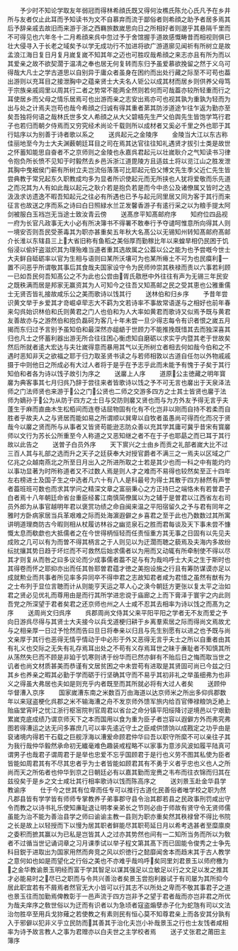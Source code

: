 <!-- { "loadSidebar": true } -->
　　予少时不知论学取友年弱冠而得林希顔氏既又得何汝樵氏陈允心氏凡予在乡井所与友者仅止此耳而予知读书为文不自慕弃而流于鄙俗者则希顔之助予者居多焉其后予辞亲戚去故旧而来游于浙之西羇旅数嵗思向日之所相好者则邈乎其悬隔千里而不可得见也六年冬十二月希顔来呉中忽过予于舍馆握手道故感慨畴昔而相视则俱已壮大侵寻入于长老之域矣予以学无成功行不加进将欲广游道廓见闻祈有所树立是故孟浪江海日复日月复月嵗复嵗不知其年之迈也可胜叹哉希顔之来志亦且有所为而以其爱亲之故不欲契濶于温凊之奉也居无何复转而东归予虽爱慕欲挽留之然于义乌可得哉大凡士之学古道思以自别异于庸众者虽身在困约而出处行藏之际至不可苟也葢出游则以充耳目之接泄胸中之蕴亲贤士大夫名人钜公以成其材而居乡则供养父母笃于宗族亲戚闾里以周其行二者之势常不能两全然则若何而可哉葢亦较所轻重而行之耳使居乡而父母之情乐居焉可也出游而亲之志安出焉亦可也视其孰为重孰为轻而为出与处之计焉夫岂苟也哉今希顔之归诚有得其重者苐其防涉道途乍往乍返为勤亦至矣吾独将何语之哉林氏世多文人希顔之从大父碧梧先生严父伯舆先生皆饱学笃行君子也若归而朝夕侍焉而又穷究经术尚论千载则所以成材者又奚必千里之外也耶于其行姑序以为别善于诗者歌以系之
　　送呉起元之金陵序
　　金陵当大江以东古称佳丽地至今为士大夫渊薮朝廷耳目之司在焉其达官往往知礼遇贤才拔引士类是故世之怀蓄知能思自奋者不之京师则之金陵也永嘉呉君起元以壮嵗耿介之气知读书习律令抱负所长愤不见知于时毅然去乡邑泝浙江道毘陵方且适兹土将以览江山之胜发泄其胸中曳裾侯门蕲有所树立夫岂流俗落落可比耶起元伯父博文先生季父近仁先生皆尝典教于常兄起东久职教成均多为显者所识使起元而无所挟也人犹将爱敬而乐先道之而况其为人有如此哉以起元之耿介若是抱负若是而今中丞公及诸僚属又皆时之选汲汲求访遗逸不暇吾知起元之往必有所遇也已予与起元同里居又同为客于其行而来征言也故送之序而系之诗曰白日照緑水兰芷发馨香游子有逺行采之以为粮手提太阿剑被服白玉裆岂无当途士致汝青云傍
　　送髙彦平知髙邮府序
　　知府位四品视一府为长官凡政事无大小必有所决簿书不得署不敢奉行予夺谴呵惟意所向得其人则一境安否则吾民受荼毒其为职亦甚重矣五年秋大名髙公以无锡知州转知髙邮府髙邮介长淮以东辖县三上大省旧称有鱼稻之美俗厚而勤稼比年以来蝗旱相仍民困于饥俗浸以偷奸盗滋炽其为理殆难当道者重其选故属之公葢以公之能为也予尝嘅今世士大夫鲜自砥砺率以官为生相与语则曰某所沃壤可为也某所瘠土不可为也民瘼利一置不问恶乎所谓敬其事后其食哉夫国家设守令为民师帅崇其秩禄而责以六事若利顾一已如吾民何吾知髙公之不为此也公尝由胥氏敭厯中外往往有声为无锡三年民安之既秩满而居是邦家无赢资其为人可知今之往吾又知髙邮之民之受其恵也公雅重儒士无贤否皆礼接故咸乐公之美而歌诗以饯其行
　　送林伯和归乡序
　　予昔年尝识黄文举于乡爱其才竒崛卓荦志大不羁为文若诗率不事故常语遂与之相好也前年春来勾呉始识林伯和氏则黄君之门人也伯和为人大率如黄君而歌诗又似焉予既与黄君友善故亦与之游然伯和抱负磊砢为客几十年未尝一旦少得志每令有识者恨之嵗五月揭而东归过予言别予虽知伯和最深然亦龃龉于世顾力不能推挽既惜其去而独深喜其归也凡士之怀蓄利器出游无所合往往困心衡虑知自磨砺以求实乎内暨其老于世故矣然后所就者逺大宏达与夫壮嵗得意而暴用其气以无所树立者相去何如哉今伯和之不遇时恶知非天之欲福之耶于归力取圣贤书读之与若师相敦以古道自任勿以外物戚戚摄于中则他日之所成必有大过人者将于是乎在予志乎此而未能予有愧于子矣于其行知伯和者各为诗以饯子故引为序之
　　送黁上人序
　　道原公主徳藏之明年寳黁为典客事其七月归呉乃辞于尝往来者皆歌诗以饯之予不可无言也黁出于天泉泽法师之门法师贤也来游于公之门公贤也二师之交游多四方之士其士皆贤也黁于法师为嫡孙于公为从防于四方之士日与交防则黁又贤也而与为方外友予得无言乎夫蓬生于麻而直曲木生松栢间而连卷诘屈物固有化有不化岂非以刚而自持不若柔而自胜者乎故夫人之与贤居而能如易之所谓顺以巽卑以自牧者虽愚尚可得而化而况于贤哉今以黁之贤而所与从事者又皆贤苟能逊志防众善以充其学其庸可冀乎昔宋有寳黁师以文行为苏长公所重至今人称道之又恶知继之者不在于子也耶勗之而已耳于其行故以此告之
　　送曽子白员外序
　　天下賔兴之士由乡而贡之礼部者嵗大比不过三百人其与礼部之选而升之天子之廷获奉大对授官爵者不满三之一焉夫以区域之广亿兆之众越南燕北之所至日月出入之所进所取之士若是其少也而一科之中有能灼灼以事功显著为时所称道者又不过数人焉是则人才之难而不易得也较然矣至正十四年左右榜进士及国子生之中选者凡六十有八人是科最号为得士其散于四方赫然有声誉者葢班班可数也而求其学问之精深文章之富丽秉心之方正持巳之端恪未有若曽君子白者焉十八年朝廷命省台重臣经畧江南慎简僚属以为之辅于是曽君以江西省左右司员外郎为从事官越明年君以褒赏功绩之命自闽来温之平阳宿留久之予与君有同年之雅时方卧病家居当兵革艰难之际而处海濵遐僻之乡喜君之至于此也乃数数过其所寓讲明道理商防古今暇则相从杖履访林谷之幽览泉石之胜而君每谈及天下事未尝不慷慨太息而欷歔也大抵儒者之在今世得柄恒轻而任责恒重方其无事之日固有以先见夫成败之几可以有为而曽不得其柄言之于人则见以为迂濶而聴之藐焉及夫海内多故纷纭扰攘其势日趋于坏烂而不可救然后始求儒者以为用而又动辄有所牵制使不得以尽其才则复从而咎之曰多议论而少成事儒者葢不足与有为哉呜呼士大夫之生于斯时也其得卷而怀之耶抑亦出而任其咎耶曽君蕴才徳之美抱设施之行且有筹防谋谟亦足以成就勲业而共事者所见率多异同卒不得申君之志故知君者咸为君惜之虽然有猷有为之士布列于显位言聴而计从则能亨天运之萃人心之涣今朝廷方更张以复太平之治如君之贤必见优礼而尊用由是而行其所学进忠谠于庙廊之上而下膏泽于寰宇之内此则吾党之所深望于君者矣君之还京师也州之人士咸不忍其去相率为诗以饯之而髙为之序
　　送周尚文归呉序
　　呉郡周尚文侍其父来平阳平阳之学者无不友而爱之予向日游呉尽得与其贤士大夫接今以兵戈道梗归耕于乡离羣索居之际而得尚文焉故尤与之相亲厚一日过予怆然而告曰旦日将奉亲以归且与先生别愿有以进之也予既与尚文亲厚于其行也恶得无情乎情动于中必形于外又恶得无言乎夫士之所以自重者由其有礼义也交际之无失有礼存焉耳出处之不苟有义存焉耳世之昧于亷耻者不知慎其所从荡然失巳而不顾是非廹于饥寒则诱于纷华而已然亦鲜有不贻后日之悔而取当世之讥者也尚文材质甚美而恭谨有文居贫困之中未尝苟有进取是其贤固可尚已今兹之归其乡也养亲之暇其必勤于学而砺于行坚确其守而不易乎其初非礼之举虽细弗为也非义之得虽大弗居也夫如是则充乎内者既至而其所就必将有大过人者矣
　　送顾仲华督漕入京序
　　国家嵗漕东南之米数百万由海道以达京师米之所出多仰呉郡数年以来冦盗梗化呉郡之米不输海漕之舟不发京师外馈军旅内给百官俸禄粮饷乏絶上贻庙堂宵旰之忧江浙行枢宻院判官周君以省台之命分镇平阳绥降讨逆境邑以宁艰勤累嵗克底成绩乃谓京师天下之本而国用以食为重为臣子者岂容以遐僻方外而弗究弗图若得漕运之达无问多寡庶几可以率先逺近守土之臣咸供馈饷以成戡定之功乎由是裒诸境内得若干石载之巨舰浮海以漕爰命顾君仲华曰吾以职守所縻不可以亲往子其为我行哉仲华毅然承命初无纎毫难色趣装戒程略不以家事为意涉风波如履平陆真可谓男子也哉君子谓周君于是举也忠爱不忘乎国顾君于是行也义劳不图其私使为臣者皆能如周君其有不尽其忠者乎为士者皆能如顾君其有不勇于义者乎忠也义也人之所尚而天之所佑者也仲华到京之日朝廷必有以嘉其勤而宠赉之韦布而往衣锦而归其在兹役矣于是乡之文士咸壮其行相率歌诗以饯而陈高序之
　　送刘景玉赴金华县学教谕序
　　仕于今之世其有位卑而任专可以推行古道化民善俗者唯学校之职为然凡郡县皆有学学皆有师师专掌教养子弟事郡守县令治其郡若县之民政事刑罚咸出守令而教之以诗书礼乐使知亷耻退让明孝亲弟长之节则必由于师故有贤守令无贤师儒虽能为治不能为善治县学之师曰谕谕主教一县则为职亦重矣然其秩禄曾不得比书院之长是故上以轻授而下以慢为居其职者鲜能尽其职苟延日月以希考选甚者至糜廪庾之委积而摭其赢以为已私是岂皆其人之过亦其势然也间有一二知所当务而所以为敎者不过循当世记诵词章之习月课季试以举子程文第其髙下而已固能令俊秀之士争先科目鋭于进取出为国家用然而奔竞之风以炽徳行之懿靡闻舍本而趋末其于古人教学之意何如也如是而望化之行俗之美也不亦难乎哉呜呼矣同里刘君景玉以师府檄为之金华教谕景玉明经而富于学其智足以谋其强足以立敏足以行之文足以发之推其才必能易时之尽已之职而与令共兴善治者矣景玉尝抱利器试于有司屡为其所抑今居此职宜若有不屑焉者然官无大小皆可以行其志不以所处之卑而不敬其事君子之道也景玉往而加勤焉俾教彰于一邑声流于四方岂非予之望于君者哉而亦岂非君之所优为哉夫庠序之敎世俗以为迂而有识者以为急顷者寇盗煽孽赤子化为蛇虺有司以文法治勿胜卒至用兵戈狝薙之若使教之有素则民有恒心莫不知尊君亲上而各安其分孰有入于邪僻以犯非义乎立民防而其善其于治化夫岂小补哉景玉之行也士友饯者咸相率为诗予故言教人之事为君赠亦以白夫世之主学校者焉
　　送子丈张君之莆田主簿序
